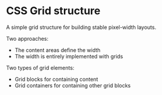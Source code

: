 CSS Grid structure
==================

A simple grid structure for building stable pixel-width layouts.


Two approaches:

* The content areas define the width
* The width is entirely implemented with grids


Two types of grid elements:

* Grid blocks for containing content
* Grid containers for containing other grid blocks

